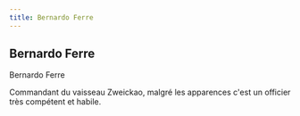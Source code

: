 ```yaml
---
title: Bernardo Ferre
---
```


Bernardo Ferre
--------------

Bernardo Ferre


Commandant du vaisseau Zweickao, malgré les apparences c'est un officier très compétent et habile.


